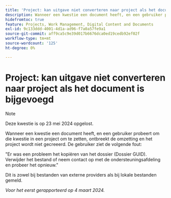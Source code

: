 ```yaml
---
title: 'Project: kan uitgave niet converteren naar project als het document is bijgevoegd'
description: Wanneer een kwestie een document heeft, en een gebruiker probeert om die kwestie in een project om te zetten, ontbreekt de omzetting en het project wordt niet gecreeerd. De gebruiker ziet een fout.
hidefromtoc: true
feature: Projects, Work Management, Digital Content and Documents
exl-id: 9c133ddd-4001-4d1a-ad96-f7a0a57fe9a1
source-git-commit: aff9ca5c9e39d017b6676dca0ed19cedb92ef02f
workflow-type: tm+mt
source-wordcount: '125'
ht-degree: 0%

---
```


# Project: kan uitgave niet converteren naar project als het document is bijgevoegd

>[!NOTE]
>
>Deze kwestie is op 23 mei 2024 opgelost.

Wanneer een kwestie een document heeft, en een gebruiker probeert om die kwestie in een project om te zetten, ontbreekt de omzetting en het project wordt niet gecreeerd. De gebruiker ziet de volgende fout:

&quot;Er was een probleem het kopiëren van het dossier (Dossier GUID). Verwijder het bestand of neem contact op met de ondersteuningsafdeling en probeer het opnieuw.&quot;

Dit is zowel bij bestanden van externe providers als bij lokale bestanden gemeld.

_Voor het eerst gerapporteerd op 4 maart 2024._
